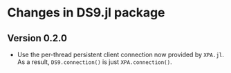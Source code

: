 # Changes in DS9.jl package

## Version 0.2.0

- Use the per-thread persistent client connection now provided by `XPA.jl`.
  As a result, `DS9.connection()` is just `XPA.connection()`.
